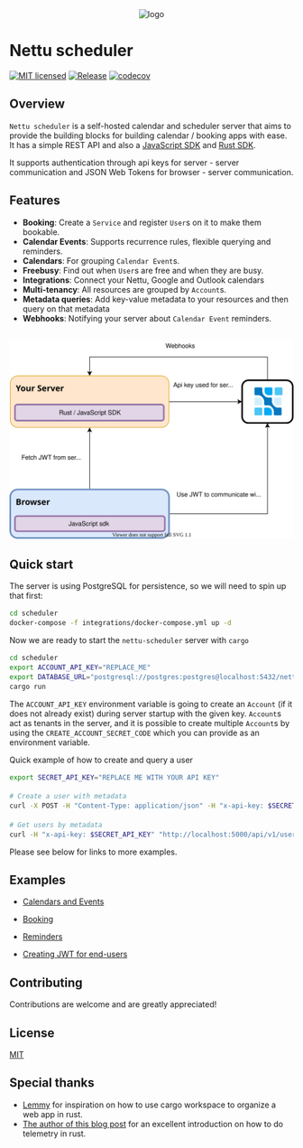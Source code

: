 <div align="center">
<img width="400" src="docs/logo.png" alt="logo">
</div>

# Nettu scheduler
[![MIT licensed](https://img.shields.io/badge/License-MIT-blue.svg)](LICENSE)
[![Release](https://github.com/fmeringdal/nettu-scheduler/actions/workflows/release.yml/badge.svg)](https://github.com/fmeringdal/nettu-scheduler/actions/workflows/release.yml)
[![codecov](https://codecov.io/gh/fmeringdal/nettu-scheduler/branch/master/graph/badge.svg?token=l5z2mzzdHu)](https://codecov.io/gh/fmeringdal/nettu-scheduler)

## Overview

`Nettu scheduler` is a self-hosted calendar and scheduler server that aims to provide the building blocks for building calendar / booking apps with ease. It has a simple REST API and also a [JavaScript SDK](https://www.npmjs.com/package/@nettu/sdk-scheduler) and [Rust SDK](https://crates.io/crates/nettu_scheduler_sdk). 

It supports authentication through api keys for server - server communication and JSON Web Tokens for browser - server communication.

## Features
- **Booking**: Create a `Service` and register `User`s on it to make them bookable.
- **Calendar Events**: Supports recurrence rules, flexible querying and reminders.
- **Calendars**: For grouping `Calendar Event`s.
- **Freebusy**: Find out when `User`s are free and when they are busy.
- **Integrations**: Connect your Nettu, Google and Outlook calendars
- **Multi-tenancy**: All resources are grouped by `Account`s. 
- **Metadata queries**: Add key-value metadata to your resources and then query on that metadata 
- **Webhooks**: Notifying your server about `Calendar Event` reminders.

<br/>

<div align="center">
<img src="docs/flow.svg" alt="Application flow">
</div>

## Quick start

The server is using PostgreSQL for persistence, so we will need to spin up that first: 
```bash
cd scheduler
docker-compose -f integrations/docker-compose.yml up -d
```

Now we are ready to start the `nettu-scheduler` server with `cargo`
```bash
cd scheduler
export ACCOUNT_API_KEY="REPLACE_ME"
export DATABASE_URL="postgresql://postgres:postgres@localhost:5432/nettuscheduler"
cargo run
```

The `ACCOUNT_API_KEY` environment variable is going to create an `Account` (if it does not already exist) during
server startup with the given key. `Account`s act as tenants in the server, and it is possible to create multiple `Account`s by using the `CREATE_ACCOUNT_SECRET_CODE` which you can provide as an environment variable.

Quick example of how to create and query a user
```bash
export SECRET_API_KEY="REPLACE ME WITH YOUR API KEY"

# Create a user with metadata
curl -X POST -H "Content-Type: application/json" -H "x-api-key: $SECRET_API_KEY" -d '{"metadata": { "groupId": "123" }}' http://localhost:5000/api/v1/user

# Get users by metadata
curl -H "x-api-key: $SECRET_API_KEY" "http://localhost:5000/api/v1/user/meta?key=groupId&value=123"
```

Please see below for links to more examples.


## Examples

* [Calendars and Events](examples/calendar-events.md)

* [Booking](examples/booking.md)

* [Reminders](examples/reminders.md)

* [Creating JWT for end-users](examples/jwt.md)


## Contributing

Contributions are welcome and are greatly appreciated!

## License

[MIT](LICENSE) 

## Special thanks

* [Lemmy](https://github.com/LemmyNet/lemmy) for inspiration on how to use cargo workspace to organize a web app in rust. 
* [The author of this blog post](https://www.lpalmieri.com/posts/2020-09-27-zero-to-production-4-are-we-observable-yet/) for an excellent introduction on how to do telemetry in rust. 
